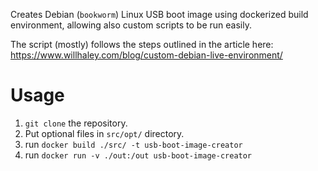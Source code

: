 Creates Debian (`bookworm`) Linux USB boot image using dockerized build
environment, allowing also custom scripts to be run easily.

The script (mostly) follows the steps outlined in the article here:
https://www.willhaley.com/blog/custom-debian-live-environment/

# Usage

1. `git clone` the repository.
1. Put optional files in `src/opt/` directory.
1. run `docker build ./src/ -t usb-boot-image-creator`
1. run `docker run -v ./out:/out usb-boot-image-creator`

